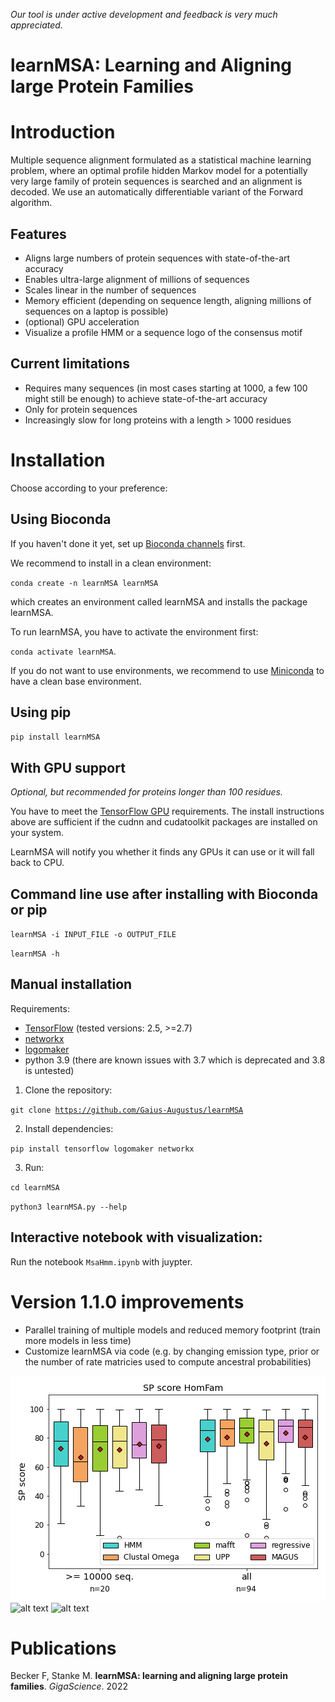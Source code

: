*Our tool is under active development and feedback is very much appreciated.*

# learnMSA: Learning and Aligning large Protein Families

# Introduction
Multiple sequence alignment formulated as a statistical machine learning problem, where an optimal profile hidden Markov model for a potentially very large family of protein sequences is searched and an alignment is decoded. We use an automatically differentiable variant of the Forward algorithm.

## Features

- Aligns large numbers of protein sequences with state-of-the-art accuracy
- Enables ultra-large alignment of millions of sequences 
- Scales linear in the number of sequences
- Memory efficient (depending on sequence length, aligning millions of sequences on a laptop is possible)
- (optional) GPU acceleration 
- Visualize a profile HMM or a sequence logo of the consensus motif

## Current limitations

- Requires many sequences (in most cases starting at 1000, a few 100 might still be enough) to achieve state-of-the-art accuracy
- Only for protein sequences
- Increasingly slow for long proteins with a length > 1000 residues

# Installation

Choose according to your preference:

## Using Bioconda
  
  If you haven't done it yet, set up [Bioconda channels](https://bioconda.github.io/) first.
  
  We recommend to install in a clean environment:
  
  <code>conda create -n learnMSA learnMSA</code>
  
  which creates an environment called learnMSA and installs the package learnMSA.
  
  To run learnMSA, you have to activate the environment first:
  
  <code>conda activate learnMSA</code>.
  
  If you do not want to use environments, we recommend to use [Miniconda](https://docs.conda.io/en/latest/miniconda.html) to have a clean base environment.

## Using pip

  <code>pip install learnMSA</code>
  
## With GPU support

*Optional, but recommended for proteins longer than 100 residues.*

You have to meet the [TensorFlow GPU](https://www.tensorflow.org/install/gpu) requirements. The install instructions above are sufficient if the cudnn and cudatoolkit packages are installed on your system.

LearnMSA will notify you whether it finds any GPUs it can use or it will fall back to CPU.

## Command line use after installing with Bioconda or pip

<code>learnMSA -i INPUT_FILE -o OUTPUT_FILE</code>
  
<code>learnMSA -h</code>

## Manual installation

Requirements:
- [TensorFlow](https://github.com/tensorflow/tensorflow) (tested versions: 2.5, >=2.7)
- [networkx](https://networkx.org/) 
- [logomaker](https://logomaker.readthedocs.io/en/latest/) 
- python 3.9 (there are known issues with 3.7 which is deprecated and 3.8 is untested)

1. Clone the repository: 

  <code>git clone https://github.com/Gaius-Augustus/learnMSA</code>
  
2. Install dependencies:

  <code>pip install tensorflow logomaker networkx</code>
  
3. Run:

  <code>cd learnMSA</code>
  
  <code>python3 learnMSA.py --help</code>
  

## Interactive notebook with visualization:

Run the notebook <code>MsaHmm.ipynb</code> with juypter.

# Version 1.1.0 improvements

- Parallel training of multiple models and reduced memory footprint (train more models in less time)
- Customize learnMSA via code (e.g. by changing emission type, prior or the number of rate matricies used to compute ancestral probabilities)

![alt text](https://github.com/Ung0d/MSA-HMM-Analysis/blob/main/fig/boxplots_sp_homfam.png?raw=true)
![alt text](https://github.com/Ung0d/MSA-HMM-Analysis/blob/main/fig/learnMSA_fast_comparison.png?raw=true)
![alt text](https://github.com/Ung0d/MSA-HMM-Analysis/blob/main/fig/learnMSA_fast_comparison_large.png?raw=true)

# Publications

Becker F, Stanke M. **learnMSA: learning and aligning large protein families**. *GigaScience*. 2022
